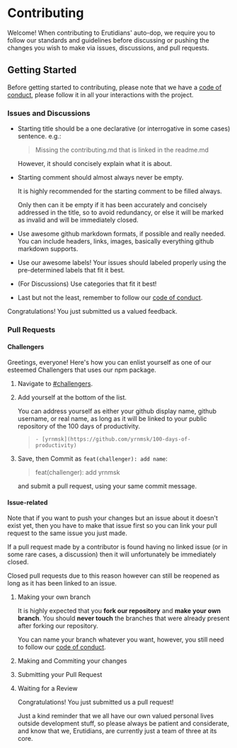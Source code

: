 # Contributing

Welcome! When contributing to Erutidians' auto-dop, we require you to follow our standards and guidelines before discussing or pushing the changes you wish to make via issues, discussions, and pull requests.

## Getting Started

Before getting started to contributing, please note that we have a [code of conduct](./CODE_OF_CONDUCT.md), please follow it in all your interactions with the project.

### Issues and Discussions

- Starting title should be a one declarative (or interrogative in some cases) sentence. e.g.:

    > Missing the contributing.md that is linked in the readme.md

    However, it should concisely explain what it is about.

- Starting comment should almost always never be empty.

    It is highly recommended for the starting comment to be filled always.

    Only then can it be empty if it has been accurately and concisely addressed in the title, so to avoid redundancy, or else it will be marked as invalid and will be immediately closed.

- Use awesome github markdown formats, if possible and really needed. You can include headers, links, images, basically everything github markdown supports.
- Use our awesome labels! Your issues should labeled properly using the pre-determined labels that fit it best.
- (For Discussions) Use categories that fit it best!
- Last but not the least, remember to follow our [code of conduct](./CODE_OF_CONDUCT.md).

Congratulations! You just submitted us a valued feedback.

### Pull Requests

#### Challengers

Greetings, everyone! Here's how you can enlist yourself as one of our esteemed Challengers that uses our npm package.

1. Navigate to [#challengers](./README.md/#challengers).
2. Add yourself at the bottom of the list.

    You can address yourself as either your github display name, github username, or real name, as long as it will be linked to your public repository of the 100 days of productivity.

    > `- [yrnmsk](https://github.com/yrnmsk/100-days-of-productivity)`

3. Save, then Commit as `feat(challenger): add name`:

    > feat(challenger): add yrnmsk

    and submit a pull request, using your same commit message.

#### Issue-related

Note that if you want to push your changes but an issue about it doesn't exist yet, then you have to make that issue first so you can link your pull request to the same issue you just made.

If a pull request made by a contributor is found having no linked issue (or in some rare cases, a discussion) then it will unfortunately be immediately closed.

Closed pull requests due to this reason however can still be reopened as long as it has been linked to an issue.

1. Making your own branch

    It is highly expected that you **fork our repository** and **make your own branch**. You should **never touch** the branches that were already present after forking our repository.

    You can name your branch whatever you want, however, you still need to follow our [code of conduct](./CODE_OF_CONDUCT.md).

2. Making and Commiting your changes

3. Submitting your Pull Request

4. Waiting for a Review

    Congratulations! You just submitted us a pull request!

    Just a kind reminder that we all have our own valued personal lives outside development stuff, so please always be patient and considerate, and know that we, Erutidians, are currently just a team of three at its core.

